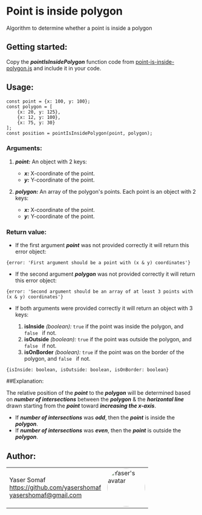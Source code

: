 # Point is inside polygon

Algorithm to determine whether a point is inside a polygon

## Getting started:

Copy the ***pointIsInsidePolygon*** function code from [point-is-inside-polygon.js](https://github.com/yasershomaf/point-is-inside-polygon/blob/master/point-is-inside-polygon.js) and include it in your code.

## Usage:

```
const point = {x: 100, y: 100};
const polygon = [
	{x: 20, y: 125},
	{x: 12, y: 100},
	{x: 75, y: 30}
];
const position = pointIsInsidePolygon(point, polygon);
```

### Arguments:

1. ***point:*** An object with 2 keys:

	* ***x:*** X-coordinate of the point.
	* ***y:*** Y-coordinate of the point.

2. ***polygon:*** An array of the polygon&apos;s points. Each point is an object with 2 keys:

	* ***x:*** X-coordinate of the point.
	* ***y:*** Y-coordinate of the point.

### Return value:

* If the first argument ***point*** was not provided correctly it will return this error object:

```
{error: 'First argument should be a point with (x & y) coordinates'}
```

* If the second argument ***polygon*** was not provided correctly it will return this error object:

```
{error: 'Second argument should be an array of at least 3 points with (x & y) coordinates'}
```
* If both arguments were provided correctly it will return an object with 3 keys:

	1. **isInside** *(boolean):* `true` if the point was inside the polygon, and `false ` if not.
	2. **isOutside** *(boolean):* `true` if the point was outside the polygon, and `false ` if not.
	3. **isOnBorder** *(boolean):* `true` if the point was on the border of the polygon, and `false ` if not.

```
{isInside: boolean, isOutside: boolean, isOnBorder: boolean}
```

##Explanation:

The relative position of the ***point*** to the ***polygon*** will be determined based on ***number of intersections*** between the ***polygon*** & the ***horizontal line*** drawn starting from the ***point*** toward ***increasing the x-axis***.
* If ***number of intersections*** was ***odd***, then the ***point*** is inside the ***polygon***.
* If ***number of intersections*** was ***even***, then the ***point*** is outside the ***polygon***.

## Author:

<table><tr><td>Yaser Somaf<br/><a href="https://github.com/yasershomaf">https://github.com/yasershomaf</a><br/><a href="mailto:yasershomaf@gmail.com">yasershomaf@gmail.com</a></td><td><img src="https://avatars1.githubusercontent.com/u/28219390?s=400&u=e57cc257a4e7210045a942dc28be0d602f3dae46&v=4" alt="Yaser&apos;s avatar" width="100" style="border-radius: 50%;"/></td></tr></table>

